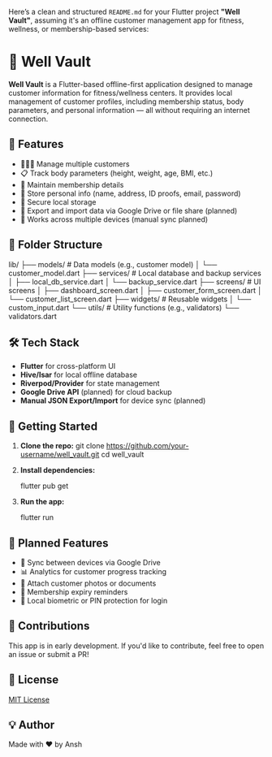 Here’s a clean and structured `README.md` for your Flutter project **"Well Vault"**, assuming it's an offline customer management app for fitness, wellness, or membership-based services:

# 💪 Well Vault

**Well Vault** is a Flutter-based offline-first application designed to manage customer information for fitness/wellness centers. It provides local management of customer profiles, including membership status, body parameters, and personal information — all without requiring an internet connection.


## 📱 Features

- 🧑‍🤝‍🧑 Manage multiple customers
- 📋 Track body parameters (height, weight, age, BMI, etc.)
- 💼 Maintain membership details
- 🧾 Store personal info (name, address, ID proofs, email, password)
- 🔐 Secure local storage
- 🔄 Export and import data via Google Drive or file share (planned)
- 📱 Works across multiple devices (manual sync planned)


## 🧱 Folder Structure

lib/
├── models/                  # Data models (e.g., customer model)
│   └── customer_model.dart
├── services/                # Local database and backup services
│   ├── local_db_service.dart
│   └── backup_service.dart
├── screens/                 # UI screens
│   ├── dashboard_screen.dart
│   ├── customer_form_screen.dart
│   └── customer_list_screen.dart
├── widgets/                 # Reusable widgets
│   └── custom_input.dart
└── utils/                   # Utility functions (e.g., validators)
    └── validators.dart

## 🛠️ Tech Stack

- **Flutter** for cross-platform UI
- **Hive/Isar** for local offline database
- **Riverpod/Provider** for state management
- **Google Drive API** (planned) for cloud backup
- **Manual JSON Export/Import** for device sync (planned)

## 🚀 Getting Started

1. **Clone the repo:**
   git clone https://github.com/your-username/well_vault.git
   cd well_vault

2. **Install dependencies:**

   flutter pub get

3. **Run the app:**

   flutter run

## 📌 Planned Features

- 🔁 Sync between devices via Google Drive
- 📊 Analytics for customer progress tracking
- 📸 Attach customer photos or documents
- 🧾 Membership expiry reminders
- 🧠 Local biometric or PIN protection for login

## 🙌 Contributions

This app is in early development. If you'd like to contribute, feel free to open an issue or submit a PR!

## 📄 License

[MIT License](LICENSE)

## 💡 Author

Made with ❤️ by Ansh